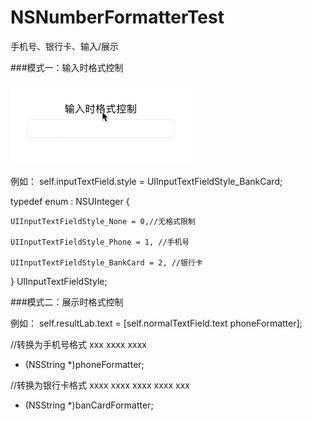 # NSNumberFormatterTest
手机号、银行卡、输入/展示

###模式一：输入时格式控制

![image](https://github.com/csfuwwc/NSNumberFormatterTest/blob/master/NSNumberFormatterTest/demo.gif)


例如：
    self.inputTextField.style = UIInputTextFieldStyle_BankCard;

typedef enum : NSUInteger {
    
    UIInputTextFieldStyle_None = 0,//无格式限制
    
    UIInputTextFieldStyle_Phone = 1, //手机号
    
    UIInputTextFieldStyle_BankCard = 2, //银行卡
    
} UIInputTextFieldStyle;



###模式二：展示时格式控制

例如：
    self.resultLab.text = [self.normalTextField.text phoneFormatter];

//转换为手机号格式  xxx xxxx xxxx
- (NSString *)phoneFormatter;

//转换为银行卡格式 xxxx xxxx xxxx xxxx xxx
- (NSString *)banCardFormatter;

